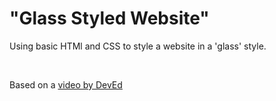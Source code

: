 # "Glass Styled Website"

Using basic HTMl and CSS to style a website in a 'glass' style.

<br />

Based on a [video by DevEd](https://www.youtube.com/watch?v=O7WbVj5apxU)

